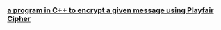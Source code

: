 ### [a program in C++ to encrypt a given message using Playfair Cipher](https://github.com/Pragya2056/Cryptography/blob/master/encrypting%20a%20message%20using%20Playfair%20Cipher/Index.cpp)